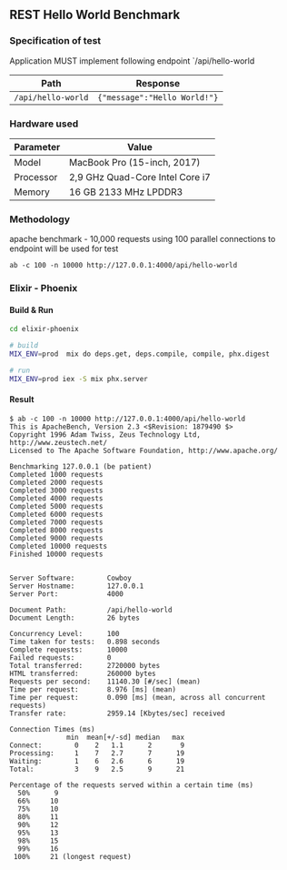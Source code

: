 ## REST Hello World Benchmark

### Specification of test

Application MUST implement following endpoint `/api/hello-world

| Path | Response |
|------|----------|
| `/api/hello-world`| `{"message":"Hello World!"}`|
### Hardware used

| Parameter | Value                             |
|-----------|-----------------------------------|
| Model     | MacBook Pro (15-inch, 2017)       |
| Processor | 2,9 GHz Quad-Core Intel Core i7   |
| Memory    | 16 GB 2133 MHz LPDDR3             |

### Methodology

apache benchmark - 10,000 requests using 100 parallel connections to endpoint will be used for test

`ab -c 100 -n 10000 http://127.0.0.1:4000/api/hello-world`

### Elixir - Phoenix

#### Build & Run

```bash
cd elixir-phoenix

# build
MIX_ENV=prod  mix do deps.get, deps.compile, compile, phx.digest

# run
MIX_ENV=prod iex -S mix phx.server
```

#### Result

```
$ ab -c 100 -n 10000 http://127.0.0.1:4000/api/hello-world
This is ApacheBench, Version 2.3 <$Revision: 1879490 $>
Copyright 1996 Adam Twiss, Zeus Technology Ltd, http://www.zeustech.net/
Licensed to The Apache Software Foundation, http://www.apache.org/

Benchmarking 127.0.0.1 (be patient)
Completed 1000 requests
Completed 2000 requests
Completed 3000 requests
Completed 4000 requests
Completed 5000 requests
Completed 6000 requests
Completed 7000 requests
Completed 8000 requests
Completed 9000 requests
Completed 10000 requests
Finished 10000 requests


Server Software:        Cowboy
Server Hostname:        127.0.0.1
Server Port:            4000

Document Path:          /api/hello-world
Document Length:        26 bytes

Concurrency Level:      100
Time taken for tests:   0.898 seconds
Complete requests:      10000
Failed requests:        0
Total transferred:      2720000 bytes
HTML transferred:       260000 bytes
Requests per second:    11140.30 [#/sec] (mean)
Time per request:       8.976 [ms] (mean)
Time per request:       0.090 [ms] (mean, across all concurrent requests)
Transfer rate:          2959.14 [Kbytes/sec] received

Connection Times (ms)
              min  mean[+/-sd] median   max
Connect:        0    2   1.1      2       9
Processing:     1    7   2.7      7      19
Waiting:        1    6   2.6      6      19
Total:          3    9   2.5      9      21

Percentage of the requests served within a certain time (ms)
  50%      9
  66%     10
  75%     10
  80%     11
  90%     12
  95%     13
  98%     15
  99%     16
 100%     21 (longest request)
```